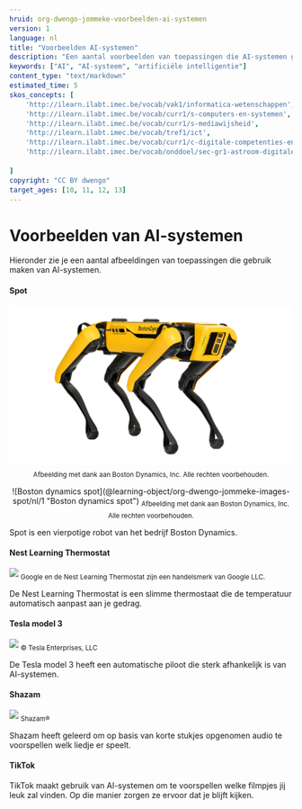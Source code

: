 ```yaml
---
hruid: org-dwengo-jommeke-voorbeelden-ai-systemen
version: 1
language: nl
title: "Voorbeelden AI-systemen"
description: "Een aantal voorbeelden van toepassingen die AI-systemen gebruiken"
keywords: ["AI", "AI-systeem", "artificiële intelligentie"]
content_type: "text/markdown"
estimated_time: 5
skos_concepts: [
    'http://ilearn.ilabt.imec.be/vocab/vak1/informatica-wetenschappen', 
    'http://ilearn.ilabt.imec.be/vocab/curr1/s-computers-en-systemen',
    'http://ilearn.ilabt.imec.be/vocab/curr1/s-mediawijsheid',
    'http://ilearn.ilabt.imec.be/vocab/tref1/ict',
    'http://ilearn.ilabt.imec.be/vocab/curr1/c-digitale-competenties-en-mediawijsheid',
    'http://ilearn.ilabt.imec.be/vocab/onddoel/sec-gr1-astroom-digitale-competenties-en-mediawijsheid-4.5',

]
copyright: "CC BY dwengo"
target_ages: [10, 11, 12, 13]
---
```



Voorbeelden van AI-systemen
===============

Hieronder zie je een aantal afbeeldingen van toepassingen die gebruik maken van AI-systemen. 

#### Spot
<p style="text-align: center;">
 <img src="embed/image1.png" alt="Afbeelding met dank aan Boston Dynamics, Inc.  Alle rechten voorbehouden."><br>
 <sub>Afbeelding met dank aan Boston Dynamics, Inc.  Alle rechten voorbehouden.</sub>
</p>

<p style="text-align: center;">
![Boston dynamics spot](@learning-object/org-dwengo-jommeke-images-spot/nl/1 "Boston dynamics spot")
<sub>Afbeelding met dank aan Boston Dynamics, Inc.  Alle rechten voorbehouden.</sub>
</p>

Spot is een vierpotige robot van het bedrijf Boston Dynamics.

#### Nest Learning Thermostat
![](@learning-object/org-dwengo-jommeke-images-nest-thermostat/nl/1) 
<sub>Google en de Nest Learning Thermostat zijn een handelsmerk van Google LLC.</sub>

De Nest Learning Thermostat is een slimme thermostaat die de temperatuur automatisch aanpast aan je gedrag.

#### Tesla model 3
![](@learning-object/org-dwengo-jommeke-images-tesla-model-3/nl/1)
<Sub>© Tesla Enterprises, LLC</sub>

De Tesla model 3 heeft een automatische piloot die sterk afhankelijk is van AI-systemen.

#### Shazam
![](@learning-object/org-dwengo-jommeke-images-shazam-logo/nl/1)
<sub>Shazam®</sub>

Shazam heeft geleerd om op basis van korte stukjes opgenomen audio te voorspellen welk liedje er speelt.

#### TikTok

TikTok maakt gebruik van AI-systemen om te voorspellen welke filmpjes jij leuk zal vinden. Op die manier zorgen ze ervoor dat je blijft kijken.
